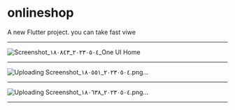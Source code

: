 # onlineshop

A new Flutter project.
you can take fast viwe 
<hr>

![Screenshot_٢٠٢٣٠٥٠٤_١٨٠٨٤٣_One UI Home](https://user-images.githubusercontent.com/88496239/236260509-f8f2302c-2280-405a-9001-dfd70a7d87a0.png)



<hr>

![Uploading Screenshot_٢٠٢٣٠٥٠٤_١٨٠٥٥١.png…]()

<hr>

![Uploading Screenshot_٢٠٢٣٠٥٠٤_١٨٠٦٣٨.png…]()


<hr>
